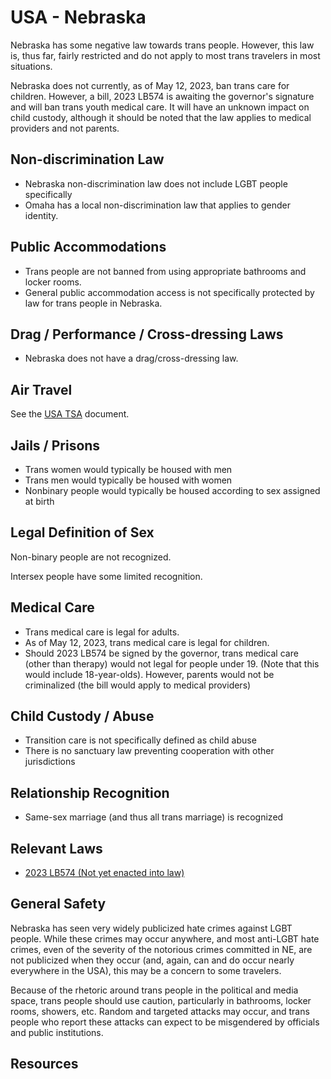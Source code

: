 # USA - Nebraska

Nebraska has some negative law towards trans people. However, this
law is, thus far, fairly restricted and do not apply to most
trans travelers in most situations.

Nebraska does not currently, as of May 12, 2023, ban trans care for
children.  However, a bill, 2023 LB574 is awaiting the governor's
signature and will ban trans youth medical care. It will have an unknown
impact on child custody, although it should be noted that the law applies
to medical providers and not parents.

## Non-discrimination Law

 * Nebraska non-discrimination law does not include LGBT people specifically
 * Omaha has a local non-discrimination law that applies to gender identity.

## Public Accommodations

 * Trans people are not banned from using appropriate bathrooms and locker
   rooms.
 * General public accommodation access is not specifically protected by law
   for trans people in Nebraska.

## Drag / Performance / Cross-dressing Laws

 * Nebraska does not have a drag/cross-dressing law.

## Air Travel

See the [USA TSA](../notes/tsa.md) document.

## Jails / Prisons

 * Trans women would typically be housed with men
 * Trans men would typically be housed with women
 * Nonbinary people would typically be housed according to sex
   assigned at birth

## Legal Definition of Sex

Non-binary people are not recognized.

Intersex people have some limited recognition.

## Medical Care

 * Trans medical care is legal for adults.
 * As of May 12, 2023, trans medical care is legal for children.
 * Should 2023 LB574 be signed by the governor, trans medical care (other
   than therapy) would not legal for people under 19. (Note that this
   would include 18-year-olds).  However, parents would not be
   criminalized (the bill would apply to medical providers)

## Child Custody / Abuse

 * Transition care is not specifically defined as child abuse
 * There is no sanctuary law preventing cooperation with other
   jurisdictions
 
## Relationship Recognition

 * Same-sex marriage (and thus all trans marriage) is recognized

## Relevant Laws

 * [2023 LB574 (Not yet enacted into law)](https://legiscan.com/NE/text/LB574/id/2783649)

## General Safety

Nebraska has seen very widely publicized hate crimes against LGBT
people.  While these crimes may occur anywhere, and most anti-LGBT hate
crimes, even of the severity of the notorious crimes committed in NE,
are not publicized when they occur (and, again, can and do occur nearly
everywhere in the USA), this may be a concern to some travelers.

Because of the rhetoric around trans people in the political and media
space, trans people should use caution, particularly in bathrooms,
locker rooms, showers, etc.  Random and targeted attacks may occur, and
trans people who report these attacks can expect to be misgendered by
officials and public institutions.

## Resources


